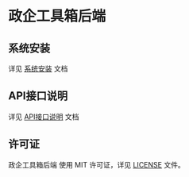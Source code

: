 # 政企工具箱后端

## 系统安装

详见 [系统安装](docs/Deploy.md) 文档

## API接口说明

详见 [API接口说明](docs/api.md) 文档

## 许可证

政企工具箱后端 使用 MIT 许可证，详见 [LICENSE](LICENSE) 文件。
